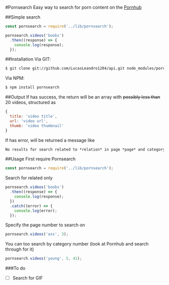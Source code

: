 #Pornsearch
Easy way to search for porn content on the [Pornhub](http://pornhub.com/)
  
##Simple search
```js
const pornsearch = require('../lib/pornsearch');

pornsearch.videos('boobs')
  .then((response) => {
    console.log(response);
  });
```

##Installation
Via GIT:
```bash
$ git clone git://github.com/LucasLeandro1204/api.git node_modules/pornsearch
```
Via NPM:
```bash
$ npm install pornsearch
```

##Output
If has success, the return will be an array with ~~possibly less than~~ 20 videos, structured as
```js
{
  title: 'video title',
  url: 'video url',
  thumb: 'video thumbnail'
}
```
If has error, will be returned a message like
```Markdown
No results for search related to *relation* in page *page* and category number *number*
```

##Usage
First require Pornsearch
```js
const pornsearch = require('../lib/pornsearch');
```
Search for related only

```js
pornsearch.videos('boobs')
  .then((response) => {
    console.log(response);
  })
  .catch((error) => {
    console.log(error);
  });
```
Specify the page number to search on

```js
pornsearch.videos('ass', 3);
```
You can too search by category number (look at Pornhub and search through for it)

```js
pornsearch.videos('young', 5, 41);
```

###To do

- [ ] Search for GIF